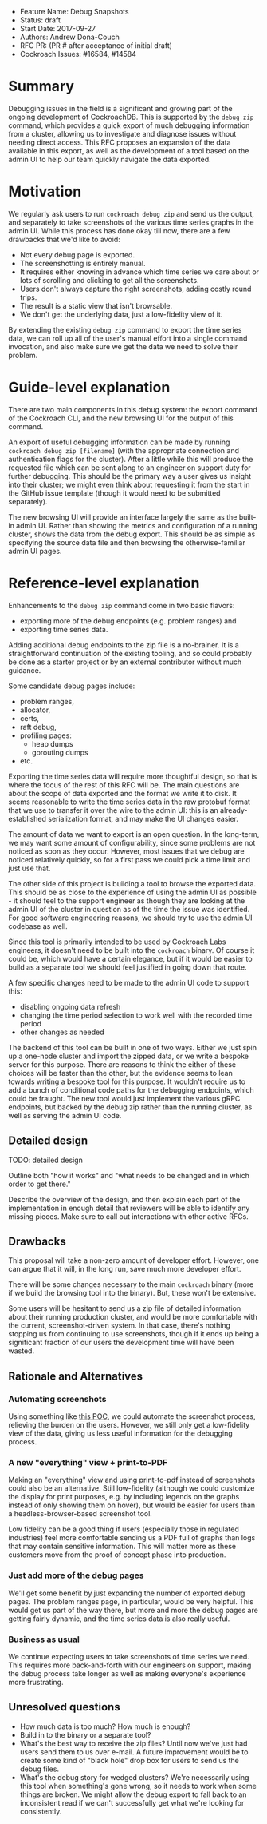 - Feature Name: Debug Snapshots
- Status: draft
- Start Date: 2017-09-27
- Authors: Andrew Dona-Couch
- RFC PR: (PR # after acceptance of initial draft)
- Cockroach Issues: #16584, #14584

# Summary

Debugging issues in the field is a significant and growing part of the ongoing
development of CockroachDB.  This is supported by the `debug zip` command, which
provides a quick export of much debugging information from a cluster, allowing
us to investigate and diagnose issues without needing direct access.  This RFC
proposes an expansion of the data available in this export, as well as the
development of a tool based on the admin UI to help our team quickly navigate
the data exported.

# Motivation

We regularly ask users to run `cockroach debug zip` and send us the output, and
separately to take screenshots of the various time series graphs in the admin UI.
While this process has done okay till now, there are a few drawbacks that we'd
like to avoid:

- Not every debug page is exported.
- The screenshotting is entirely manual.
- It requires either knowing in advance which time series we care about or lots
  of scrolling and clicking to get all the screenshots.
- Users don't always capture the right screenshots, adding costly round trips.
- The result is a static view that isn't browsable.
- We don't get the underlying data, just a low-fidelity view of it.

By extending the existing `debug zip` command to export the time series data,
we can roll up all of the user's manual effort into a single command invocation,
and also make sure we get the data we need to solve their problem.

# Guide-level explanation

There are two main components in this debug system: the export command of the
Cockroach CLI, and the new browsing UI for the output of this command.

An export of useful debugging information can be made by running
`cockroach debug zip [filename]` (with the appropriate connection and
authentication flags for the cluster).  After a little while this will produce
the requested file which can be sent along to an engineer on support duty for
further debugging.  This should be the primary way a user gives us insight into
their cluster; we might even think about requesting it from the start in the
GitHub issue template (though it would need to be submitted separately).

The new browsing UI will provide an interface largely the same as the built-in
admin UI.  Rather than showing the metrics and configuration of a running
cluster, shows the data from the debug export.  This should be as simple as
specifying the source data file and then browsing the otherwise-familiar admin
UI pages.

# Reference-level explanation

Enhancements to the `debug zip` command come in two basic flavors:

- exporting more of the debug endpoints (e.g. problem ranges) and
- exporting time series data.

Adding additional debug endpoints to the zip file is a no-brainer.  It is a
straightforward continuation of the existing tooling, and so could probably be
done as a starter project or by an external contributor without much guidance.

Some candidate debug pages include:

- problem ranges,
- allocator,
- certs,
- raft debug,
- profiling pages:
  - heap dumps
  - gorouting dumps
- etc.

Exporting the time series data will require more thoughtful design, so that is
where the focus of the rest of this RFC will be.  The main questions are about
the scope of data exported and the format we write it to disk.  It seems
reasonable to write the time series data in the raw protobuf format that we use
to transfer it over the wire to the admin UI: this is an already-established
serialization format, and may make the UI changes easier.

The amount of data we want to export is an open question.  In the long-term, we
may want some amount of configurability, since some problems are not noticed as
soon as they occur.  However, most issues that we debug are noticed relatively
quickly, so for a first pass we could pick a time limit and just use that.

The other side of this project is building a tool to browse the exported data.
This should be as close to the experience of using the admin UI as possible - it
should feel to the support engineer as though they are looking at the admin UI
of the cluster in question as of the time the issue was identified.  For good
software engineering reasons, we should try to use the admin UI codebase as well.

Since this tool is primarily intended to be used by Cockroach Labs engineers, it
doesn't need to be built into the `cockroach` binary.  Of course it could be,
which would have a certain elegance, but if it would be easier to build as a
separate tool we should feel justified in going down that route.

A few specific changes need to be made to the admin UI code to support this:

- disabling ongoing data refresh
- changing the time period selection to work well with the recorded time period
- other changes as needed

The backend of this tool can be built in one of two ways.  Either we just spin
up a one-node cluster and import the zipped data, or we write a bespoke server
for this purpose.  There are reasons to think the either of these choices will
be faster than the other, but the evidence seems to lean towards writing a
bespoke tool for this purpose.  It wouldn't require us to add a bunch of
conditional code paths for the debugging endpoints, which could be fraught.  The
new tool would just implement the various gRPC endpoints, but backed by the
debug zip rather than the running cluster, as well as serving the admin UI code.

## Detailed design

TODO: detailed design

Outline both "how it works" and "what needs to be changed and in which order to get there."

Describe the overview of the design, and then explain each part of the
implementation in enough detail that reviewers will be able to
identify any missing pieces. Make sure to call out interactions with
other active RFCs.

## Drawbacks

This proposal will take a non-zero amount of developer effort.  However, one can
argue that it will, in the long run, save much more developer effort.

There will be some changes necessary to the main `cockroach` binary (more if we
build the browsing tool into the binary).  But, these won't be extensive.

Some users will be hesitant to send us a zip file of detailed information about
their running production cluster, and would be more comfortable with the current,
screenshot-driven system.  In that case, there's nothing stopping us from
continuing to use screenshots, though if it ends up being a significant fraction
of our users the development time will have been wasted.

## Rationale and Alternatives

### Automating screenshots

Using something like [this POC](https://github.com/tschottdorf/roacheteer), we
could automate the screenshot process, relieving the burden on the users.
However, we still only get a low-fidelity view of the data, giving us less
useful information for the debugging process.

### A new "everything" view + print-to-PDF

Making an "everything" view and using print-to-pdf instead of screenshots could
also be an alternative. Still low-fidelity (although we could customize the
display for print purposes, e.g. by including legends on the graphs instead of
only showing them on hover), but would be easier for users than a
headless-browser-based screenshot tool.

Low fidelity can be a good thing if users (especially those in regulated
industries) feel more comfortable sending us a PDF full of graphs than logs that
may contain sensitive information. This will matter more as these customers move
from the proof of concept phase into production.

### Just add more of the debug pages

We'll get some benefit by just expanding the number of exported debug pages.
The problem ranges page, in particular, would be very helpful.  This would get
us part of the way there, but more and more the debug pages are getting fairly
dynamic, and the time series data is also really useful.

### Business as usual

We continue expecting users to take screenshots of time series we need.  This
requires more back-and-forth with our engineers on support, making the debug
process take longer as well as making everyone's experience more frustrating.

## Unresolved questions

- How much data is too much?  How much is enough?
- Build in to the binary or a separate tool?
- What's the best way to receive the zip files?  Until now we've just had users
  send them to us over e-mail.  A future improvement would be to create some
  kind of "black hole" drop box for users to send us the debug files.
- What's the debug story for wedged clusters?  We're necessarily using this tool
  when something's gone wrong, so it needs to work when some things are broken.
  We might allow the debug export to fall back to an inconsistent read if we
  can't successfully get what we're looking for consistently.

